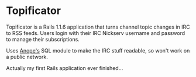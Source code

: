 # Topificator #

Topificator is a Rails 1.1.6 application that turns channel topic changes in IRC to RSS feeds. Users login with their IRC Nickserv username and password to manage their subscriptions.

Uses [Anope's](http://www.anope.org/) SQL module to make the IRC stuff readable, so won't work on a public network.

Actually my first Rails application ever finished…